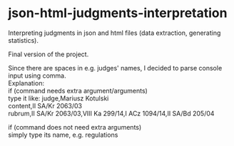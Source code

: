 # json-html-judgments-interpretation
Interpreting judgments in json and html files (data extraction, generating statistics).  
  
Final version of the project.  
  
Since there are spaces in e.g. judges' names, I decided to parse console input using comma.  
Explanation:  
if (command needs extra argument/arguments)  
type it like: judge,Mariusz Kotulski  
              content,II SA/Kr 2063/03  
              rubrum,II SA/Kr 2063/03,VIII Ka 299/14,I ACz 1094/14,II SA/Bd 205/04  
  
if (command does not need extra arguments)  
    simply type its name, e.g. regulations  
